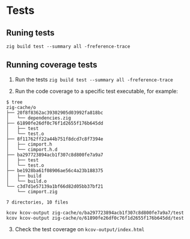 # Tests
## Runing tests
`zig build test --summary all -freference-trace`

## Running coverage tests
1. Run the tests
`zig build test --summary all -freference-trace`

2. Run the code coverage to a specific test executable, for example:
```
$ tree
zig-cache/o
├── 20f8f8362ac39302905d03992fa818bc
│   └── dependencies.zig
├── 61890fe26df0c76f1d2655f176b645dd
│   ├── test
│   └── test.o
├── 8f11762ff22a44b751f8dcd7c8f7394e
│   ├── cimport.h
│   └── cimport.h.d
├── ba297723894acb1f307c8d800fe7a9a7
│   ├── test
│   └── test.o
├── be1928ba61f08906ae56c4a23b188375
│   ├── build
│   └── build.o
└── c3d7d1e57139a1bf66d82d05bb37bf21
    └── cimport.zig

7 directories, 10 files
```

`kcov kcov-output zig-cache/o/ba297723894acb1f307c8d800fe7a9a7/test`
`kcov kcov-output zig-cache/o/61890fe26df0c76f1d2655f176b645dd/test`

3. Check the test coverage on `kcov-output/index.html`
